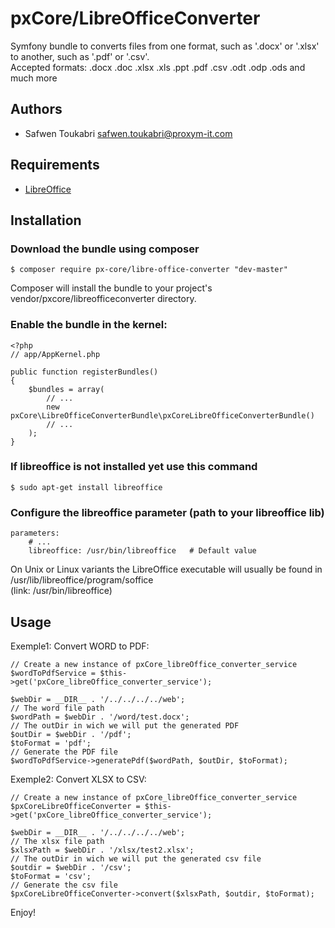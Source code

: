 # pxCore/LibreOfficeConverter

Symfony bundle to converts files from one format, such as '.docx' or '.xlsx' to another, such as '.pdf' or '.csv'. <br />
Accepted formats: .docx .doc .xlsx .xls .ppt .pdf .csv .odt .odp .ods and much more

Authors
-------

* Safwen Toukabri <safwen.toukabri@proxym-it.com>

Requirements
------------

* [LibreOffice](https://www.libreoffice.org/)


Installation
------------

### Download the bundle using composer

```
$ composer require px-core/libre-office-converter "dev-master"
```
Composer will install the bundle to your project's vendor/pxcore/libreofficeconverter directory.

### Enable the bundle in the kernel:

```
<?php
// app/AppKernel.php

public function registerBundles()
{
    $bundles = array(
        // ...
        new pxCore\LibreOfficeConverterBundle\pxCoreLibreOfficeConverterBundle()
        // ...
    );
}
```

### If libreoffice is not installed yet use this command

```
$ sudo apt-get install libreoffice
```

### Configure the libreoffice parameter (path to your libreoffice lib)

```
parameters:
    # ...
    libreoffice: /usr/bin/libreoffice	# Default value
```
On Unix or Linux variants the LibreOffice executable will usually be found in /usr/lib/libreoffice/program/soffice <br /> 
(link: /usr/bin/libreoffice)

Usage
-----

Exemple1: Convert WORD to PDF:

```
// Create a new instance of pxCore_libreOffice_converter_service 
$wordToPdfService = $this->get('pxCore_libreOffice_converter_service');

$webDir = __DIR__ . '/../../../../web';
// The word file path
$wordPath = $webDir . '/word/test.docx';
// The outDir in wich we will put the generated PDF
$outDir = $webDir . '/pdf';
$toFormat = 'pdf';
// Generate the PDF file
$wordToPdfService->generatePdf($wordPath, $outDir, $toFormat);
```

Exemple2: Convert XLSX to CSV:

```
// Create a new instance of pxCore_libreOffice_converter_service 
$pxCoreLibreOfficeConverter = $this->get('pxCore_libreOffice_converter_service');

$webDir = __DIR__ . '/../../../../web';
// The xlsx file path
$xlsxPath = $webDir . '/xlsx/test2.xlsx';
// The outDir in wich we will put the generated csv file
$outdir = $webDir . '/csv';
$toFormat = 'csv';
// Generate the csv file
$pxCoreLibreOfficeConverter->convert($xlsxPath, $outdir, $toFormat);
```

Enjoy!
